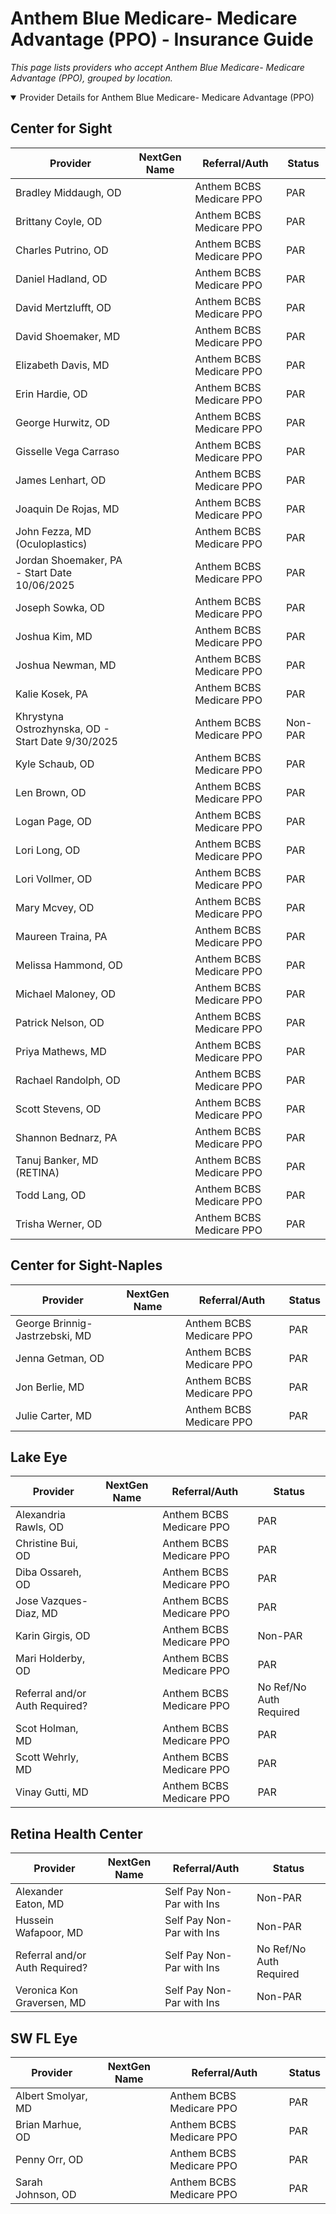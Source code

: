 # Anthem Blue Medicare- Medicare Advantage (PPO) - Insurance Guide

*This page lists providers who accept Anthem Blue Medicare- Medicare Advantage (PPO), grouped by location.*

<details open><summary>Provider Details for Anthem Blue Medicare- Medicare Advantage (PPO)</summary>

## Center for Sight

| Provider | NextGen Name | Referral/Auth | Status |
|----------|-------------|--------------|--------|
| Bradley Middaugh, OD |  | Anthem BCBS Medicare PPO | PAR |
| Brittany Coyle, OD |  | Anthem BCBS Medicare PPO | PAR |
| Charles Putrino, OD |  | Anthem BCBS Medicare PPO | PAR |
| Daniel Hadland, OD |  | Anthem BCBS Medicare PPO | PAR |
| David Mertzlufft, OD |  | Anthem BCBS Medicare PPO | PAR |
| David Shoemaker, MD |  | Anthem BCBS Medicare PPO | PAR |
| Elizabeth Davis, MD |  | Anthem BCBS Medicare PPO | PAR |
| Erin Hardie, OD |  | Anthem BCBS Medicare PPO | PAR |
| George Hurwitz, OD |  | Anthem BCBS Medicare PPO | PAR |
| Gisselle Vega Carraso |  | Anthem BCBS Medicare PPO | PAR |
| James Lenhart, OD |  | Anthem BCBS Medicare PPO | PAR |
| Joaquin De Rojas, MD |  | Anthem BCBS Medicare PPO | PAR |
| John Fezza, MD (Oculoplastics) |  | Anthem BCBS Medicare PPO | PAR |
| Jordan Shoemaker, PA - Start Date 10/06/2025 |  | Anthem BCBS Medicare PPO | PAR |
| Joseph Sowka, OD |  | Anthem BCBS Medicare PPO | PAR |
| Joshua Kim, MD |  | Anthem BCBS Medicare PPO | PAR |
| Joshua Newman, MD |  | Anthem BCBS Medicare PPO | PAR |
| Kalie Kosek, PA |  | Anthem BCBS Medicare PPO | PAR |
| Khrystyna Ostrozhynska, OD - Start Date 9/30/2025 |  | Anthem BCBS Medicare PPO | Non-PAR |
| Kyle Schaub, OD |  | Anthem BCBS Medicare PPO | PAR |
| Len Brown, OD |  | Anthem BCBS Medicare PPO | PAR |
| Logan Page, OD |  | Anthem BCBS Medicare PPO | PAR |
| Lori Long, OD |  | Anthem BCBS Medicare PPO | PAR |
| Lori Vollmer, OD |  | Anthem BCBS Medicare PPO | PAR |
| Mary Mcvey, OD |  | Anthem BCBS Medicare PPO | PAR |
| Maureen Traina, PA |  | Anthem BCBS Medicare PPO | PAR |
| Melissa Hammond, OD |  | Anthem BCBS Medicare PPO | PAR |
| Michael Maloney, OD |  | Anthem BCBS Medicare PPO | PAR |
| Patrick Nelson, OD |  | Anthem BCBS Medicare PPO | PAR |
| Priya Mathews, MD |  | Anthem BCBS Medicare PPO | PAR |
| Rachael Randolph, OD |  | Anthem BCBS Medicare PPO | PAR |
| Scott Stevens, OD |  | Anthem BCBS Medicare PPO | PAR |
| Shannon Bednarz, PA |  | Anthem BCBS Medicare PPO | PAR |
| Tanuj Banker, MD (RETINA) |  | Anthem BCBS Medicare PPO | PAR |
| Todd Lang, OD |  | Anthem BCBS Medicare PPO | PAR |
| Trisha Werner, OD |  | Anthem BCBS Medicare PPO | PAR |

## Center for Sight-Naples

| Provider | NextGen Name | Referral/Auth | Status |
|----------|-------------|--------------|--------|
| George Brinnig-Jastrzebski, MD |  | Anthem BCBS Medicare PPO | PAR |
| Jenna Getman, OD |  | Anthem BCBS Medicare PPO | PAR |
| Jon Berlie, MD |  | Anthem BCBS Medicare PPO | PAR |
| Julie Carter, MD |  | Anthem BCBS Medicare PPO | PAR |

## Lake Eye 

| Provider | NextGen Name | Referral/Auth | Status |
|----------|-------------|--------------|--------|
| Alexandria Rawls, OD |  | Anthem BCBS Medicare PPO | PAR |
| Christine Bui, OD |  | Anthem BCBS Medicare PPO | PAR |
| Diba Ossareh, OD |  | Anthem BCBS Medicare PPO | PAR |
| Jose Vazques-Diaz, MD |  | Anthem BCBS Medicare PPO | PAR |
| Karin Girgis, OD |  | Anthem BCBS Medicare PPO | Non-PAR |
| Mari Holderby, OD |  | Anthem BCBS Medicare PPO | PAR |
| Referral and/or Auth Required? |  | Anthem BCBS Medicare PPO | No Ref/No Auth Required |
| Scot Holman, MD |  | Anthem BCBS Medicare PPO | PAR |
| Scott Wehrly, MD |  | Anthem BCBS Medicare PPO | PAR |
| Vinay Gutti, MD |  | Anthem BCBS Medicare PPO | PAR |

## Retina Health Center

| Provider | NextGen Name | Referral/Auth | Status |
|----------|-------------|--------------|--------|
| Alexander Eaton, MD |  | Self Pay Non-Par with Ins | Non-PAR |
| Hussein Wafapoor, MD |  | Self Pay Non-Par with Ins | Non-PAR |
| Referral and/or Auth Required? |  | Self Pay Non-Par with Ins | No Ref/No Auth Required |
| Veronica Kon Graversen, MD |  | Self Pay Non-Par with Ins | Non-PAR |

## SW FL Eye

| Provider | NextGen Name | Referral/Auth | Status |
|----------|-------------|--------------|--------|
| Albert Smolyar, MD |  | Anthem BCBS Medicare PPO | PAR |
| Brian Marhue, OD |  | Anthem BCBS Medicare PPO | PAR |
| Penny Orr, OD |  | Anthem BCBS Medicare PPO | PAR |
| Sarah Johnson, OD |  | Anthem BCBS Medicare PPO | PAR |

</details>

